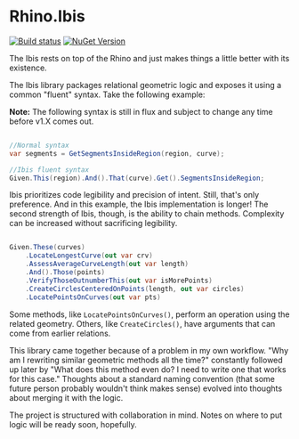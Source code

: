 # Rhino.Ibis

[![Build status](https://dev.azure.com/ourchitecture/rhino.ibis/_apis/build/status/rhino.ibis_syntax)](https://dev.azure.com/ourchitecture/rhino.ibis/_build/latest?definitionId=2) [![NuGet Version](https://img.shields.io/myget/rhino-ibis/v/rhino.ibis.svg?label=NuGet)](https://myget.org/feed/rhino-ibis/package/nuget/Rhino.Ibis)

The Ibis rests on top of the Rhino and just makes things a little better with its existence. 

The Ibis library packages relational geometric logic and exposes it using a common "fluent" syntax. Take the following example:

**Note:** The following syntax is still in flux and subject to change any time before v1.X comes out.

```csharp

//Normal syntax
var segments = GetSegmentsInsideRegion(region, curve);  

//Ibis fluent syntax
Given.This(region).And().That(curve).Get().SegmentsInsideRegion;

```

Ibis prioritizes code legibility and precision of intent. Still, that's only preference. And in this example, the Ibis implementation is longer! The second strength of Ibis, though, is the ability to chain methods. Complexity can be increased without sacrificing legibility.

```csharp

Given.These(curves)
	.LocateLongestCurve(out var crv)
	.AssessAverageCurveLength(out var length)
	.And().Those(points)
	.VerifyThoseOutnumberThis(out var isMorePoints)
	.CreateCirclesCenteredOnPoints(length, out var circles)
	.LocatePointsOnCurves(out var pts)

```

Some methods, like `LocatePointsOnCurves()`, perform an operation using the related geometry. Others, like `CreateCircles()`, have arguments that can come from earlier relations.

This library came together because of a problem in my own workflow. "Why am I rewriting similar geometric methods all the time?" constantly followed up later by "What does this method even do? I need to write one that works for this case." Thoughts about a standard naming convention (that some future person probably wouldn't think makes sense) evolved into thoughts about merging it with the logic.

The project is structured with collaboration in mind. Notes on where to put logic will be ready soon, hopefully.




